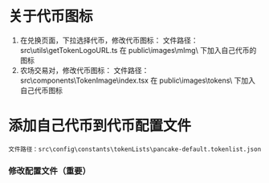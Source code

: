 # 关于代币图标
  1. 在兑换页面，下拉选择代币，修改代币图标：
      文件路径：src\utils\getTokenLogoURL.ts
      在 public\images\mImg\ 下加入自己代币的图标
  2. 农场交易对，修改代币图标：
      文件路径： src\components\TokenImage\index.tsx
      在 public\images\tokens\ 下加入自己代币图标


# 添加自己代币到代币配置文件
    文件路径：src\config\constants\tokenLists\pancake-default.tokenlist.json

### 修改配置文件（重要）

